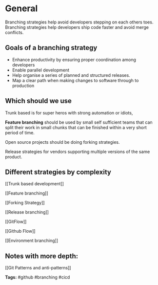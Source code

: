 # General

Branching strategies help avoid developers stepping on each others toes. Branching strategies help developers ship code faster and avoid merge conflicts.


## Goals of a branching strategy
- Enhance productivity by ensuring proper coordination among developers
- Enable parallel development
- Help organise a series of planned and structured releases.
- Map a clear path when making changes to software through to production


## Which should we use

Trunk based is for super heros with strong automation or idiots,

**Feature branching** should be used by small self sufficient teams that can split their work in small chunks that can be finished within a very short period of time.

Open source projects should be doing forking strategies.

Release strategies for vendors supporting multiple versions of the same product.


## Different strategies by complexity

[[Trunk based development]]

[[Feature branching]]

[[Forking Strategy]]

[[Release branching]]

[[GitFlow]]

[[Github Flow]]

[[Environment branching]]

  
## Notes with more depth:

[[Git Patterns and anti-patterns]]



**Tags:** #github #branching #cicd 